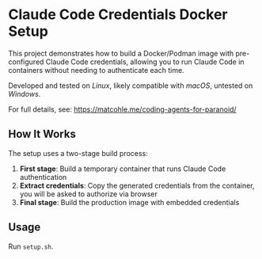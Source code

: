 # Claude Code Credentials Docker Setup

This project demonstrates how to build a Docker/Podman image with pre-configured Claude Code credentials, allowing you to run Claude Code in containers without needing to authenticate each time.

Developed and tested on _Linux_, likely compatible with _macOS_, untested on _Windows_.

For full details, see: https://matcohle.me/coding-agents-for-paranoid/

## How It Works

The setup uses a two-stage build process:

1. **First stage**: Build a temporary container that runs Claude Code authentication
2. **Extract credentials**: Copy the generated credentials from the container, you will be asked to authorize via browser
3. **Final stage**: Build the production image with embedded credentials

## Usage

Run `setup.sh`.
